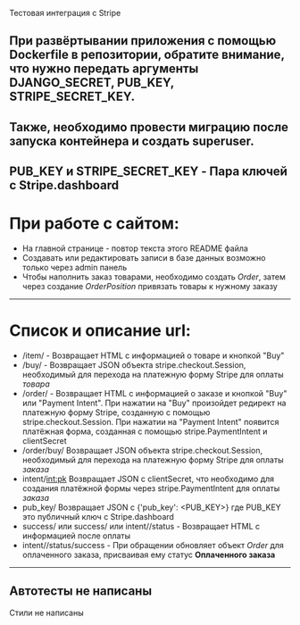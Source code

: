 Тестовая интеграция с Stripe

При развёртывании приложения с помощью Dockerfile в репозитории, обратите внимание, что нужно передать аргументы DJANGO_SECRET, PUB_KEY, STRIPE_SECRET_KEY.
---
Также, необходимо провести миграцию после запуска контейнера и создать superuser.
---
PUB_KEY и STRIPE_SECRET_KEY - Пара ключей с Stripe.dashboard
---
При работе с сайтом:
=====================
* На главной странице - повтор текста этого README файла
* Создавать или редактировать записи в базе данных возможно только через admin панель
* Чтобы наполнить заказ товарами, необходимо создать _Order_, затем через создание _OrderPosition_ привязать товары к нужному заказу
----------------------------------
Список и описание url:
=====================
* /item/<int> - Возвращает HTML с информацией о товаре и кнопкой "Buy"
* /buy/<int> - Возвращает JSON объекта stripe.checkout.Session, необходимый для перехода на платежную форму Stripe для оплаты _товара_
* /order/<int> - Возвращает HTML с информацией о заказе и кнопкой "Buy" или "Payment Intent". При нажатии на "Buy" произойдет редирект на платежную форму Stripe, созданную с помощью stripe.checkout.Session. При нажатии на "Payment Intent" появится платёжная форма, созданная с помощью stripe.PaymentIntent и clientSecret
* /order/buy/<int> Возвращает JSON объекта stripe.checkout.Session, необходимый для перехода на платежную форму Stripe для оплаты _заказа_
* intent/<int:pk> Возвращает JSON с clientSecret, что необходимо для создания платёжной формы через stripe.PaymentIntent для оплаты _заказа_
* pub_key/ Возвращает JSON с {'pub_key': <PUB_KEY>} где PUB_KEY это публичный ключ с Stripe.dashboard
* success/ или success/<int> или intent/<int>/status - Возвращает HTML с информацией после оплаты
* intent/<int>/status/success - При обращении обновляет объект _Order_ для оплаченного заказа, присваивая ему статус **Оплаченного заказа**
---
Автотесты не написаны
---
Стили не написаны
